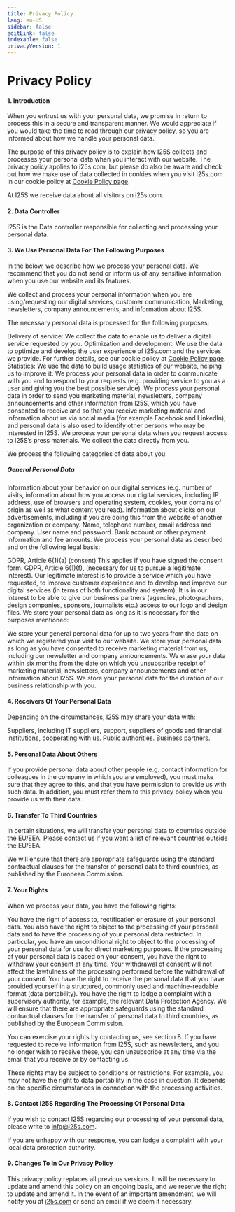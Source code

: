 ```yaml
---
title: Privacy Policy
lang: en-US
sidebar: false
editLink: false
indexable: false
privacyVersion: 1
---
```


# Privacy Policy

#### 1. Introduction

When you entrust us with your personal data, we promise in return to process this in a secure and transparent manner. We would appreciate if you would take the time to read through our privacy policy, so you are informed about how we handle your personal data.

The purpose of this privacy policy is to explain how I25S collects and processes your personal data when you interact with our website. The privacy policy applies to i25s.com, but please do also be aware and check out how we make use of data collected in cookies when you visit i25s.com in our cookie policy at [Cookie Policy page](/meta/cookie-policy.md).

At I25S we receive data about all visitors on i25s.com.

#### 2. Data Controller

I25S is the Data controller responsible for collecting and processing your personal data.

#### 3. We Use Personal Data For The Following Purposes

In the below, we describe how we process your personal data. We recommend that you do not send or inform us of any sensitive information when you use our website and its features.

We collect and process your personal information when you are using/requesting our digital services, customer communication, Marketing, newsletters, company announcements, and information about I25S.

The necessary personal data is processed for the following purposes:

Delivery of service: We collect the data to enable us to deliver a digital service requested by you.
Optimization and development: We use the data to optimize and develop the user experience of i25s.com and the services we provide. For further details, see our cookie policy at [Cookie Policy page](/meta/cookie-policy.md).
Statistics: We use the data to build usage statistics of our website, helping us to improve it.
We process your personal data in order to communicate with you and to respond to your requests (e.g. providing service to you as a user and giving you the best possible service).
We process your personal data in order to send you marketing material, newsletters, company announcements and other information from I25S, which you have consented to receive and so that you receive marketing material and information about us via social media (for example Facebook and LinkedIn), and personal data is also used to identify other persons who may be interested in I25S.
We process your personal data when you request access to I25S’s press materials.
We collect the data directly from you.

We process the following categories of data about you:

##### General Personal Data

Information about your behavior on our digital services (e.g. number of visits, information about how you access our digital services, including IP address, use of browsers and operating system, cookies, your domains of origin as well as what content you read).
Information about clicks on our advertisements, including if you are doing this from the website of another organization or company.
Name, telephone number, email address and company.
User name and password.
Bank account or other payment information and fee amounts.
We process your personal data as described and on the following legal basis:

GDPR, Article 6(1)(a) (consent) This applies if you have signed the consent form.
GDPR, Article 6(1)(f), (necessary for us to pursue a legitimate interest). Our legitimate interest is to provide a service which you have requested, to improve customer experience and to develop and improve our digital services (in terms of both functionality and system).
It is in our interest to be able to give our business partners (agencies, photographers, design companies, sponsors, journalists etc.) access to our logo and design files.
We store your personal data as long as it is necessary for the purposes mentioned:

We store your general personal data for up to two years from the date on which we registered your visit to our website.
We store your personal data as long as you have consented to receive marketing material from us, including our newsletter and company announcements. We erase your data within six months from the date on which you unsubscribe receipt of marketing material, newsletters, company announcements and other information about I25S.
We store your personal data for the duration of our business relationship with you.

#### 4. Receivers Of Your Personal Data

Depending on the circumstances, I25S may share your data with:

Suppliers, including IT suppliers, support, suppliers of goods and financial institutions, cooperating with us.
Public authorities.
Business partners.

#### 5. Personal Data About Others

If you provide personal data about other people (e.g. contact information for colleagues in the company in which you are employed), you must make sure that they agree to this, and that you have permission to provide us with such data. In addition, you must refer them to this privacy policy when you provide us with their data.

#### 6. Transfer To Third Countries

In certain situations, we will transfer your personal data to countries outside the EU/EEA. Please contact us if you want a list of relevant countries outside the EU/EEA.

We will ensure that there are appropriate safeguards using the standard contractual clauses for the transfer of personal data to third countries, as published by the European Commission.

#### 7. Your Rights

When we process your data, you have the following rights:

You have the right of access to, rectification or erasure of your personal data.
You also have the right to object to the processing of your personal data and to have the processing of your personal data restricted.
In particular, you have an unconditional right to object to the processing of your personal data for use for direct marketing purposes.
If the processing of your personal data is based on your consent, you have the right to withdraw your consent at any time. Your withdrawal of consent will not affect the lawfulness of the processing performed before the withdrawal of your consent.
You have the right to receive the personal data that you have provided yourself in a structured, commonly used and machine-readable format (data portability).
You have the right to lodge a complaint with a supervisory authority, for example, the relevant Data Protection Agency.
We will ensure that there are appropriate safeguards using the standard contractual clauses for the transfer of personal data to third countries, as published by the European Commission.

You can exercise your rights by contacting us, see section 8. If you have requested to receive information from I25S, such as newsletters, and you no longer wish to receive these, you can unsubscribe at any time via the email that you receive or by contacting us.

These rights may be subject to conditions or restrictions. For example, you may not have the right to data portability in the case in question. It depends on the specific circumstances in connection with the processing activities.

#### 8. Contact I25S Regarding The Processing Of Personal Data

If you wish to contact I25S regarding our processing of your personal data, please write to [info@i25s.com](mailto:info@i25s.com).

If you are unhappy with our response, you can lodge a complaint with your local data protection authority.

#### 9. Changes To In Our Privacy Policy

This privacy policy replaces all previous versions. It will be necessary to update and amend this policy on an ongoing basis, and we reserve the right to update and amend it. In the event of an important amendment, we will notify you at [i25s.com](/) or send an email if we deem it necessary.
